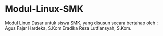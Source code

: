 # Modul-Linux-SMK
Modul Linux Dasar untuk siswa SMK, yang disusun secara bertahap oleh : 
Agus Fajar Hardeka, S.Kom 
Eradika Reza Lutfiansyah, S.Kom.
